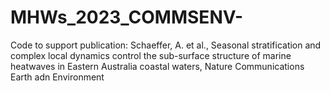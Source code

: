 # MHWs_2023_COMMSENV-
  Code to support publication: Schaeffer, A. et al., Seasonal stratification and complex local dynamics control the sub-surface structure of marine heatwaves in Eastern Australia coastal waters, Nature Communications Earth adn Environment
